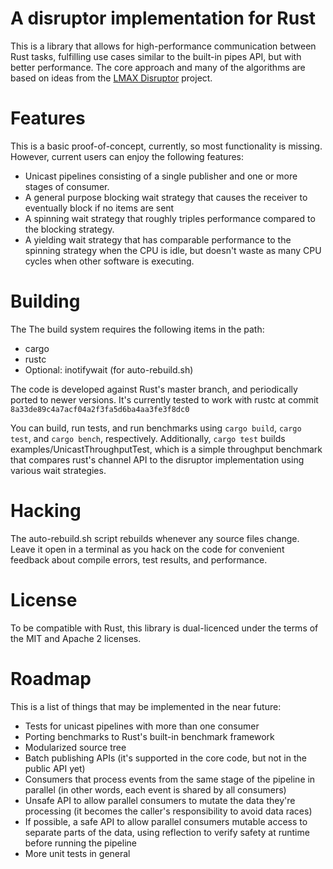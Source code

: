 # A disruptor implementation for Rust

This is a library that allows for high-performance communication between Rust
tasks, fulfilling use cases similar to the built-in pipes API, but with better
performance. The core approach and many of the algorithms are based on ideas
from the [LMAX Disruptor](http://lmax-exchange.github.io/disruptor/) project.

# Features

This is a basic proof-of-concept, currently, so most functionality is missing.
However, current users can enjoy the following features:
 * Unicast pipelines consisting of a single publisher and one or more stages of
   consumer.
 * A general purpose blocking wait strategy that causes the receiver to
   eventually block if no items are sent
 * A spinning wait strategy that roughly triples performance compared to the
   blocking strategy.
 * A yielding wait strategy that has comparable performance to the spinning
   strategy when the CPU is idle, but doesn't waste as many CPU cycles when
   other software is executing.

# Building

The The build system requires the following items in the path:
 * cargo
 * rustc
 * Optional: inotifywait (for auto-rebuild.sh)

The code is developed against Rust's master branch, and periodically ported to
newer versions. It's currently tested to work with rustc at commit
`8a33de89c4a7acf04a2f3fa5d6ba4aa3fe3f8dc0`

You can build, run tests, and run benchmarks using `cargo build`, `cargo test`,
and `cargo bench`, respectively. Additionally, `cargo test` builds
examples/UnicastThroughputTest, which is a simple throughput benchmark that
compares rust's channel API to the disruptor implementation using various wait
strategies.

# Hacking

The auto-rebuild.sh script rebuilds whenever any source files change. Leave it
open in a terminal as you hack on the code for convenient feedback about compile
errors, test results, and performance.

# License

To be compatible with Rust, this library is dual-licenced under the terms of the
MIT and Apache 2 licenses.

# Roadmap

This is a list of things that may be implemented in the near future:
 * Tests for unicast pipelines with more than one consumer
 * Porting benchmarks to Rust's built-in benchmark framework
 * Modularized source tree
 * Batch publishing APIs (it's supported in the core code, but not in the public
   API yet)
 * Consumers that process events from the same stage of the pipeline in parallel
   (in other words, each event is shared by all consumers)
 * Unsafe API to allow parallel consumers to mutate the data they're processing
   (it becomes the caller's responsibility to avoid data races)
 * If possible, a safe API to allow parallel consumers mutable access to
   separate parts of the data, using reflection to verify safety at runtime
   before running the pipeline
 * More unit tests in general
